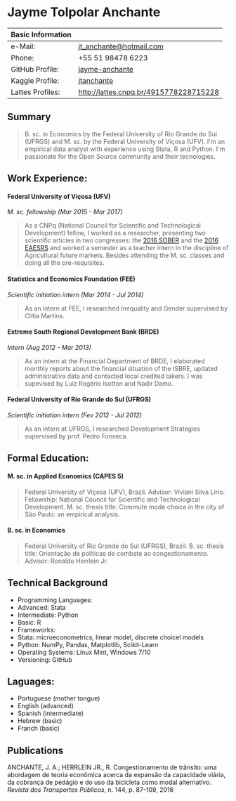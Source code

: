 # Jayme Tolpolar Anchante

Basic Information | |
--- | ---
e-Mail: | jt_anchante@hotmail.com |
Phone: | +55 51 98478 6223 |
GitHub Profile: | [jayme-anchante](https://github.com/jayme-anchante) |
Kaggle Profile: | [jtanchante](https://kaggle.com/jtanchante) |
Lattes Profiles: | http://lattes.cnpq.br/4915778228715228 |

## Summary

> B. sc. in Economics by the Federal University of Rio Grande do Sul (UFRGS) and M. sc. by the Federal University of Viçosa (UFV). I'm an empirical data analyst with experience using Stata, R and Python. I'm passionate for the Open Source community and their tecnologies.

## Work Experience:

#### Federal University of Viçosa (UFV)
*M. sc. fellowship (Mar 2015 - Mar 2017)*
> As a CNPq (National Council for Scientific and Technological Development) fellow, I worked as a researcher, presenting two scientific articles in two congresses: the [2016 SOBER](sober.org.br/congresso2016/) and the [2016 EAESRS](https://www.ucs.br/site/eventos/xv-encontro-sobre-os-aspectos-economicos-e-sociais-da-regiao-nordeste-do-rs/) and worked a semester as a teacher intern in the discipline of Agricultural future markets. Besides attending the M. sc. classes and doing all the pre-requisites.

#### Statistics and Economics Foundation (FEE)
*Scientific initiation intern (Mar 2014 - Jul 2014)*
> As an intern at FEE, I researched Inequality and Gender supervised by Clitia Martins.

#### Extreme South Regional Development Bank (BRDE)
*Intern (Aug 2012 - Mar 2013)*
> As an intern at the Financial Department of BRDE, I elaborated monthly reports about the financial situation of the ISBRE, updated administrativa data and contacted local credited takers. I was supevised by Luiz Rogério Isotton and Nadir Damo.

#### Federal University of Rio Grande do Sul (UFRGS)
*Scientific initiation intern (Fev 2012 - Jul 2012)*
> As an intern at UFRGS, I researched Development Strategies supervised by prof. Pedro Fonseca.

## Formal Education:

#### M. sc. in Applied Economics (CAPES 5)
> Federal University of Viçosa (UFV), Brazil. Advisor: Viviani Silva Lirio. Fellowship: National Council for Scientific and Technological Development. M. sc. thesis title: Commute mode choice in the city of São Paulo: an empirical analysis.

#### B. sc. in Economics

> Federal University of Rio Grande do Sul (UFRGS), Brazil. B. sc. thesis title: Orientação de políticas de combate ao congestionamento. Advisor: Ronaldo Herrlein Jr.

## Technical Background
- Programming Languages:
 - Advanced: Stata
 - Intermediate: Python
 - Basic: R
- Frameworks:
 - Stata: microeconometrics, linear model, discrete choicel models
 - Python: NumPy, Pandas, Matplotlib, Scikit-Learn
- Operating Systems: Linux Mint, Windows 7/10
- Versioning: GitHub

## Laguages:
- Portuguese (mother tongue)
- English (advanced)
- Spanish (intermediate)
- Hebrew (basic)
- Franch (basic)

## Publications
ANCHANTE, J. A.; HERRLEIN JR., R. Congestionamento de trânsito: uma abordagem de teoria econômica acerca da expansão da capacidade viária, da cobrança de pedágio e do uso da bicicleta como modal alternativo. *Revista dos Transportes Públicos*, n. 144, p. 87-109, 2016
